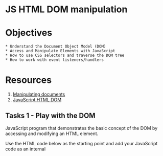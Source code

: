 # JS HTML DOM manipulation

# Objectives

    * Understand the Document Object Model (DOM)
    * Access and Manipulate Elements with JavaScript
    * How to use CSS selectors and traverse the DOM tree
    * How to work with event listeners/handlers

# Resources

1. [Manipulating documents](https://intranet.alxswe.com/rltoken/vQxjnoIyOVYwL4ry7FPlsg)
2. [JavaScript HTML DOM](https://intranet.alxswe.com/rltoken/7lh3o0BnqGypNVbJWXRT4Q)

## Tasks 1 - Play with the DOM

JavaScript program that demonstrates the basic concept of the DOM by accessing and modifying an HTML element.

Use the HTML code below as the starting point and add your JavaScript code as an internal <script> tag:

<!DOCTYPE html>
<html>
<head>
  <title>DOM Introduction</title>
</head>
<body>
  <p id="myParagraph">This is a paragraph.</p>
</body>
</html>

    * Write JavaScript code to select the element using its id and store it in a variable
    * Use the DOM API to modify the content of the <p> element to I successfully updated this paragraph with javascript
    * Make use of document.getElementById
    * Verify that the program successfully modifies the element content when the HTML file is opened in a browser.

## Tasks 2 - Modifying Element Content, Attributes, and Styles

JavaScript program that demonstrates the use of selectors to select specific HTML elements.

Use the HTML code below as the starting point and add your JavaScript code as an internal <script> tag:

<!DOCTYPE html>
<html>
<head>
  <title>Selecting Elements</title>
  <style>
    .highlight {
      color: red;
    }
  </style>
</head>
<body>
  <p class="highlight">This is a highlighted paragraph.</p>
  <p>This is a normal paragraph.</p>
</body>
</html>

    * Use the DOM API to modify the format of the <p class="highlight"> element to make the content boldened
    * Make use of document.querySelectorAll
    * Verify that the program successfully modifies the element content when the HTML file is opened in a browser.

## Task 3 - Creating, Appending, and Removing Elements

JavaScript program that demonstrates the creation, appending, and removal of elements using the DOM.

Use the HTML code below as the starting point and add your JavaScript code as an internal <script> tag:

<!DOCTYPE html>
<html>
<head>
  <title>Creating and Removing Elements</title>
</head>
<body>
  <div id="container"></div>
</body>
</html>

    * Write JavaScript code to select the container element using its id and store it in a variable.
    * Use the DOM API to create a new <p> element, and add New paragraph as its content
    * Append the newly created elements to the container element.
    * Add a button that removes/hides the newly created paragraph when first click and shows it when clicked again
    * Verify that the program successfully creates, appends, and toggles elements when the HTML file is opened in a browser.